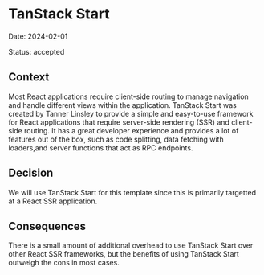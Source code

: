 # TanStack Start

Date: 2024-02-01

Status: accepted

## Context

Most React applications require client-side routing to manage navigation and handle different views within the application. TanStack Start was created by Tanner Linsley to provide a simple and easy-to-use framework for React applications that require server-side rendering (SSR) and client-side routing. It has a great developer experience and provides a lot of features out of the box, such as code splitting, data fetching with loaders,and server functions that act as RPC endpoints.

## Decision

We will use TanStack Start for this template since this is primarily targetted at a React SSR application.

## Consequences

There is a small amount of additional overhead to use TanStack Start over other React SSR frameworks, but the benefits of using TanStack Start outweigh the cons in most cases.
